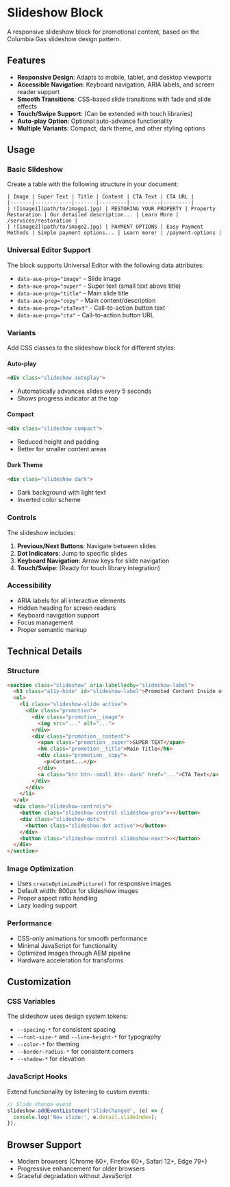 # Slideshow Block

A responsive slideshow block for promotional content, based on the Columbia Gas slideshow design pattern.

## Features

- **Responsive Design**: Adapts to mobile, tablet, and desktop viewports
- **Accessible Navigation**: Keyboard navigation, ARIA labels, and screen reader support
- **Smooth Transitions**: CSS-based slide transitions with fade and slide effects
- **Touch/Swipe Support**: (Can be extended with touch libraries)
- **Auto-play Option**: Optional auto-advance functionality
- **Multiple Variants**: Compact, dark theme, and other styling options

## Usage

### Basic Slideshow

Create a table with the following structure in your document:

```
| Image | Super Text | Title | Content | CTA Text | CTA URL |
|-------|------------|-------|---------|----------|---------|
| ![image1](path/to/image1.jpg) | RESTORING YOUR PROPERTY | Property Restoration | Our detailed description... | Learn More | /services/restoration |
| ![image2](path/to/image2.jpg) | PAYMENT OPTIONS | Easy Payment Methods | Simple payment options... | Learn more! | /payment-options |
```

### Universal Editor Support

The block supports Universal Editor with the following data attributes:

- `data-aue-prop="image"` - Slide image
- `data-aue-prop="super"` - Super text (small text above title)
- `data-aue-prop="title"` - Main slide title
- `data-aue-prop="copy"` - Main content/description
- `data-aue-prop="ctaText"` - Call-to-action button text
- `data-aue-prop="cta"` - Call-to-action button URL

### Variants

Add CSS classes to the slideshow block for different styles:

#### Auto-play
```html
<div class="slideshow autoplay">
```
- Automatically advances slides every 5 seconds
- Shows progress indicator at the top

#### Compact
```html
<div class="slideshow compact">
```
- Reduced height and padding
- Better for smaller content areas

#### Dark Theme
```html
<div class="slideshow dark">
```
- Dark background with light text
- Inverted color scheme

### Controls

The slideshow includes:

1. **Previous/Next Buttons**: Navigate between slides
2. **Dot Indicators**: Jump to specific slides
3. **Keyboard Navigation**: Arrow keys for slide navigation
4. **Touch/Swipe**: (Ready for touch library integration)

### Accessibility

- ARIA labels for all interactive elements
- Hidden heading for screen readers
- Keyboard navigation support
- Focus management
- Proper semantic markup

## Technical Details

### Structure

```html
<section class="slideshow" aria-labelledby="slideshow-label">
  <h3 class="a11y-hide" id="slideshow-label">Promoted Content Inside of a Slideshow</h3>
  <ul>
    <li class="slideshow-slide active">
      <div class="promotion">
        <div class="promotion__image">
          <img src="..." alt="...">
        </div>
        <div class="promotion__content">
          <span class="promotion__super">SUPER TEXT</span>
          <h6 class="promotion__title">Main Title</h6>
          <div class="promotion__copy">
            <p>Content...</p>
          </div>
          <a class="btn btn--small btn--dark" href="...">CTA Text</a>
        </div>
      </div>
    </li>
  </ul>
  <div class="slideshow-controls">
    <button class="slideshow-control slideshow-prev">‹</button>
    <div class="slideshow-dots">
      <button class="slideshow-dot active"></button>
    </div>
    <button class="slideshow-control slideshow-next">›</button>
  </div>
</section>
```

### Image Optimization

- Uses `createOptimizedPicture()` for responsive images
- Default width: 800px for slideshow images
- Proper aspect ratio handling
- Lazy loading support

### Performance

- CSS-only animations for smooth performance
- Minimal JavaScript for functionality
- Optimized images through AEM pipeline
- Hardware acceleration for transforms

## Customization

### CSS Variables

The slideshow uses design system tokens:

- `--spacing-*` for consistent spacing
- `--font-size-*` and `--line-height-*` for typography
- `--color-*` for theming
- `--border-radius-*` for consistent corners
- `--shadow-*` for elevation

### JavaScript Hooks

Extend functionality by listening to custom events:

```javascript
// Slide change event
slideshow.addEventListener('slideChanged', (e) => {
  console.log('New slide:', e.detail.slideIndex);
});
```

## Browser Support

- Modern browsers (Chrome 60+, Firefox 60+, Safari 12+, Edge 79+)
- Progressive enhancement for older browsers
- Graceful degradation without JavaScript